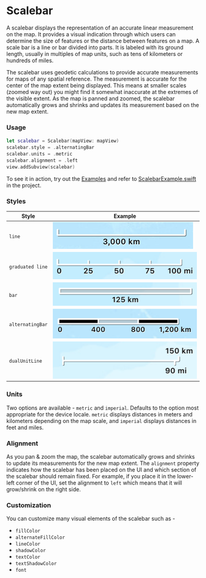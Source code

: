# Scalebar

A scalebar displays the representation of an accurate linear measurement on the map. It provides a visual indication through which users can determine the size of features or the distance between features on a map. A scale bar is a line or bar divided into parts. It is labeled with its ground length, usually in multiples of map units, such as tens of kilometers or hundreds of miles. 

The scalebar uses geodetic calculations to provide accurate measurements for maps of any spatial reference. The measurement is accurate for the center of the map extent being displayed. This means at smaller scales (zoomed way out) you might find it somewhat inaccurate at the extremes of the visible extent. As the map is panned and zoomed, the scalebar automatically grows and shrinks and updates its measurement based on the new map extent.

### Usage

```swift
let scalebar = Scalebar(mapView: mapView)
scalebar.style = .alternatingBar
scalebar.units = .metric
scalebar.alignment = .left
view.addSubview(scalebar)
```

To see it in action, try out the [Examples](../../Examples) and refer to [ScalebarExample.swift](../../Examples/ArcGISToolkitExamples/ScalebarExample.swift) in the project.


### Styles

| Style                 | Example                                       |
|-------------          |--------                                       |
|`line`                 |![line](Images/line.png)                       |
|`graduated line`       |![graduated line](Images/graduated-line.png)   |
|`bar`                  |![bar](Images/bar.png)	                        |
|`alternatingBar`       |![alternating bar](Images/alternating-bar.png) |
|`dualUnitLine`         |![dual unit line](Images/dual-unit-line.png)   |



### Units

Two options are available - `metric` and `imperial`. Defaults to the option most appropriate for the device locale. `metric` displays distances in meters and kilometers depending on the map scale, and `imperial` displays distances in feet and miles.

### Alignment

As you pan & zoom the map, the scalebar automatically grows and shrinks to update its measurements for the new map extent. The `alignment` property indicates how the scalebar has been placed on the UI and which section of the scalebar should remain fixed. For example, if you place it in the lower-left corner of the UI, set the alignment to `left` which means that it will grow/shrink on the right side.

### Customization

You can customize many visual elements of the scalebar such as - 

* `fillColor`
* `alternateFillColor`
* `lineColor`
* `shadowColor`
* `textColor`
* `textShadowColor`
* `font`

